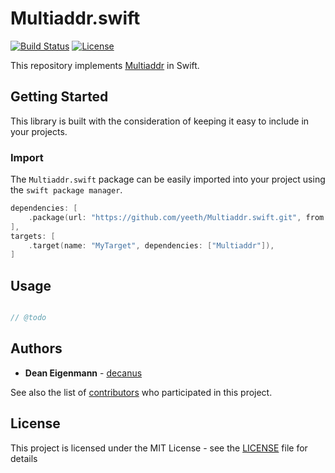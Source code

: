 # Multiaddr.swift

[![Build Status](https://travis-ci.com/yeeth/Multiaddr.swift.svg?branch=master)](https://travis-ci.com/yeeth/Multiaddr.swift) [![License](https://img.shields.io/github/license/yeeth/Multiaddr.swift.svg)](LICENSE)

This repository implements [Multiaddr](https://github.com/multiformats/multiaddr) in Swift.

## Getting Started

This library is built with the consideration of keeping it easy to include in your projects.

### Import

The `Multiaddr.swift` package can be easily imported into your project using the `swift package manager`.

```swift
dependencies: [
    .package(url: "https://github.com/yeeth/Multiaddr.swift.git", from: "1.0.0"),
],
targets: [
    .target(name: "MyTarget", dependencies: ["Multiaddr"]),
]
```

## Usage

```swift

// @todo

```

## Authors

* **Dean Eigenmann** - [decanus](https://github.com/decanus)

See also the list of [contributors](https://github.com/yeeth/Multiaddr.swift/contributors) who participated in this project.

## License

This project is licensed under the MIT License - see the [LICENSE](LICENSE) file for details
